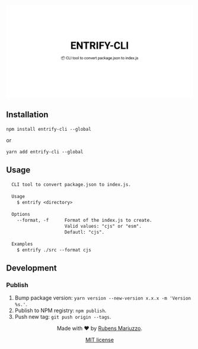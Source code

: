 ![entrify-cli - CLI tool to convert `package.json` files to `index.js` files](banner.svg)

## Installation

```shell
npm install entrify-cli --global
```

or

```shell
yarn add entrify-cli --global
```

## Usage

```shell
  CLI tool to convert package.json to index.js.

  Usage
    $ entrify <directory>

  Options
    --format, -f      Format of the index.js to create.
                      Valid values: "cjs" or "esm".
                      Defautl: "cjs".

  Examples
    $ entrify ./src --format cjs
```

## Development

### Publish

  1. Bump package version: `yarn version --new-version x.x.x -m 'Version %s.'`.
  2. Publish to NPM registry: `npm publish`.
  3. Push new tag: `git push origin --tags`.

<div align=center>

Made with :heart: by [Rubens Mariuzzo](https://github.com/rmariuzzo).

[MIT license](LICENSE)

</div>
